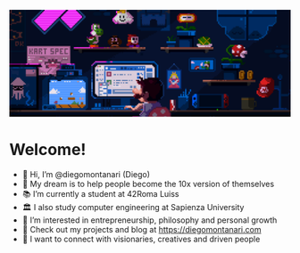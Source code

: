![Super Mario GitHub GIF](https://github.com/diegomontanari/diegomontanari/raw/main/supermariogithubsffondo.gif)

# Welcome!

- 👋 Hi, I’m @diegomontanari (Diego)
- 💫 My dream is to help people become the 10x version of themselves
- 📚 I’m currently a student at 42Roma Luiss
- 🏛️ I also study computer engineering at Sapienza University
- 🧳 I’m interested in entrepreneurship, philosophy and personal growth
- 🚀 Check out my projects and blog at https://diegomontanari.com
- 🤝 I want to connect with visionaries, creatives and driven people


<!---
diegomontanari/diegomontanari is a ✨ special ✨ repository because its `README.md` (this file) appears on your GitHub profile.
You can click the Preview link to take a look at your changes.
--->
